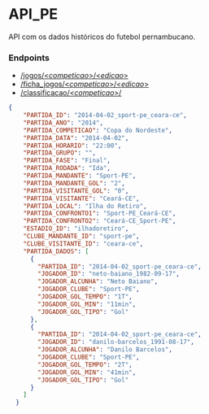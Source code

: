 # API_PE
API com os dados históricos do futebol pernambucano.

### Endpoints

* [/jogos/<_competicao_>/<_edicao_>](/jogos/ne/1994)
* [/ficha_jogos/<_competicao_>/<_edicao_>](/ficha_jogos/ne/1994)
* [/classificacao/<_competicao_>/](/classificacao/ne)


```json
{
    "PARTIDA_ID": "2014-04-02_sport-pe_ceara-ce",
    "PARTIDA_ANO": "2014",
    "PARTIDA_COMPETICAO": "Copa do Nordeste",
    "PARTIDA_DATA": "2014-04-02",
    "PARTIDA_HORARIO": "22:00",
    "PARTIDA_GRUPO": "",
    "PARTIDA_FASE": "Final",
    "PARTIDA_RODADA": "Ida",
    "PARTIDA_MANDANTE": "Sport-PE",
    "PARTIDA_MANDANTE_GOL": "2",
    "PARTIDA_VISITANTE_GOL": "0",
    "PARTIDA_VISITANTE": "Ceará-CE",
    "PARTIDA_LOCAL": "Ilha do Retiro",
    "PARTIDA_CONFRONTO1": "Sport-PE_Ceará-CE",
    "PARTIDA_CONFRONTO2": "Ceará-CE_Sport-PE",
    "ESTADIO_ID": "ilhadoretiro",
    "CLUBE_MANDANTE_ID": "sport-pe",
    "CLUBE_VISITANTE_ID": "ceara-ce",
    "PARTIDA_DADOS": [
      {
        "PARTIDA_ID": "2014-04-02_sport-pe_ceara-ce",
        "JOGADOR_ID": "neto-baiano_1982-09-17",
        "JOGADOR_ALCUNHA": "Neto Baiano",
        "JOGADOR_CLUBE": "Sport-PE",
        "JOGADOR_GOL_TEMPO": "1T",
        "JOGADOR_GOL_MIN": "11min",
        "JOGADOR_GOL_TIPO": "Gol"
      },
      {
        "PARTIDA_ID": "2014-04-02_sport-pe_ceara-ce",
        "JOGADOR_ID": "danilo-barcelos_1991-08-17",
        "JOGADOR_ALCUNHA": "Danilo Barcelos",
        "JOGADOR_CLUBE": "Sport-PE",
        "JOGADOR_GOL_TEMPO": "2T",
        "JOGADOR_GOL_MIN": "41min",
        "JOGADOR_GOL_TIPO": "Gol"
      }
    ]
  }
```
